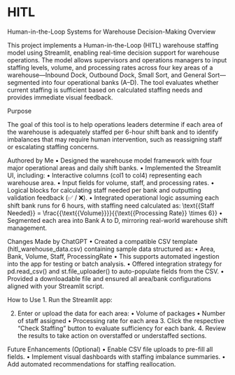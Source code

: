 # HITL
Human-in-the-Loop Systems for Warehouse Decision-Making
Overview

This project implements a Human-in-the-Loop (HITL) warehouse staffing model using Streamlit, enabling real-time decision support for warehouse operations. The model allows supervisors and operations managers to input staffing levels, volume, and processing rates across four key areas of a warehouse—Inbound Dock, Outbound Dock, Small Sort, and General Sort—segmented into four operational banks (A–D). The tool evaluates whether current staffing is sufficient based on calculated staffing needs and provides immediate visual feedback.

Purpose

The goal of this tool is to help operations leaders determine if each area of the warehouse is adequately staffed per 6-hour shift bank and to identify imbalances that may require human intervention, such as reassigning staff or escalating staffing concerns.

Authored by Me
	•	Designed the warehouse model framework with four major operational areas and daily shift banks.
	•	Implemented the Streamlit UI, including:
	•	Interactive columns (col1 to col4) representing each warehouse area.
	•	Input fields for volume, staff, and processing rates.
	•	Logical blocks for calculating staff needed per bank and outputting validation feedback (✅ / ❌).
	•	Integrated operational logic assuming each shift bank runs for 6 hours, with staffing need calculated as:
\text{{Staff Needed}} = \frac{{\text{{Volume}}}}{{\text{{Processing Rate}} \times 6}}
	•	Segmented each area into Bank A to D, mirroring real-world warehouse shift management.

Changes Made by ChatGPT
	•	Created a compatible CSV template (hitl_warehouse_data.csv) containing sample data structured as:
	•	Area, Bank, Volume, Staff, ProcessingRate
	•	This supports automated ingestion into the app for testing or batch analysis.
	•	Offered integration strategy for pd.read_csv() and st.file_uploader() to auto-populate fields from the CSV.
	•	Provided a downloadable file and ensured all area/bank configurations aligned with your Streamlit script.

How to Use
	1.	Run the Streamlit app:

 2.	Enter or upload the data for each area:
	•	Volume of packages
	•	Number of staff assigned
	•	Processing rate for each area
	3.	Click the respective “Check Staffing” button to evaluate sufficiency for each bank.
	4.	Review the results to take action on overstaffed or understaffed sections.

Future Enhancements (Optional)
	•	Enable CSV file uploads to pre-fill all fields.
	•	Implement visual dashboards with staffing imbalance summaries.
	•	Add automated recommendations for staffing reallocation.
